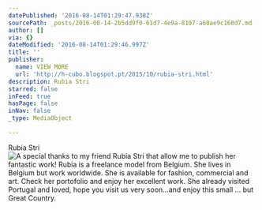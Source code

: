 ```yaml
---
datePublished: '2016-08-14T01:29:47.938Z'
sourcePath: _posts/2016-08-14-2b5dd9f0-61d7-4e9a-8107-a60ae9c168d7.md
author: []
via: {}
dateModified: '2016-08-14T01:29:46.997Z'
title: ''
publisher:
  name: VIEW MORE
  url: 'http://h-cubo.blogspot.pt/2015/10/rubia-stri.html'
description: Rubia Stri
starred: false
inFeed: true
hasPage: false
inNav: false
_type: MediaObject

---
```

Rubia Stri
![A special thanks to my friend Rubia Stri that allow me to publish her fantastic work! Rubia is a freelance model from Belgium. She lives in Belgium but work worldwide. She is available for fashion, commercial and art. Check her portofolio and enjoy her excellent work. She already visited Portugal and loved, hope you visit us very soon...and enjoy this small ... but Great Country.](https://the-grid-user-content.s3-us-west-2.amazonaws.com/0ea23ee3-5396-40e5-8bf0-d43f02dccf12.jpg)